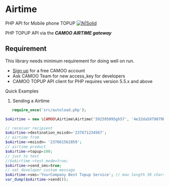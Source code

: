 # Airtime
PHP API for Mobile phone TOPUP
[![N|Solid](https://www.camoo.cm/img/icon/camoo_logo_thom1.png)](https://www.camoo.cm/)

PHP TOPUP API via the **_CAMOO AIRTIME gateway_**

Requirement
-----------

This library needs minimum requirement for doing well on run.

   - [Sign up](https://www.camoo.cm/join) for a free CAMOO account
   - Ask CAMOO Team for new access_key for developers
   - CAMOO TOPUP API client for PHP requires version 5.5.x and above

Quick Examples

1) Sending a Airtime
```php
   require_once('src/autoload.php');

$oAirtime = new \CAMOO\Airtime\Airtime('592595095gh57', '4e32da5979879b89479847b9798479494984');

// receiver recipient
$oAirtime->destination_msisdn='237671234567';
// airtime from
$oAirtime->msisdn= '237661562859';
// airtime product
$oAirtime->topup=100;
// just to test
//$oAirtime->test_mode=true;
$oAirtime->send_sms=true;
// set developer custom message
$oAirtime->sms='YourCompany Best Topup Service'; // max length 30 chars
var_dump($oAirtime->send());
  ```
